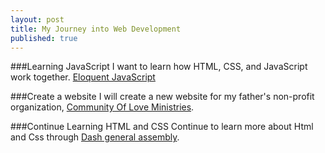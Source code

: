 ```yaml
---
layout: post
title: My Journey into Web Development
published: true
---
```


###Learning JavaScript
I want to learn how HTML, CSS, and JavaScript work together.
[Eloquent JavaScript](http://eloquentjavascript.net/)


###Create a website
I will create a new website for my father's non-profit organization, [Community Of Love Ministries](www.communityofloveministries.com).  

###Continue Learning HTML and CSS
Continue to learn more about Html and Css through [Dash general assembly](https://dash.generalassemb.ly/).
